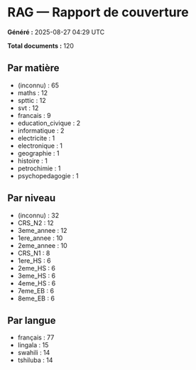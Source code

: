 # RAG — Rapport de couverture

**Généré :** 2025-08-27 04:29 UTC

**Total documents :** 120

## Par matière
- (inconnu) : 65
- maths : 12
- spttic : 12
- svt : 12
- francais : 9
- education_civique : 2
- informatique : 2
- electricite : 1
- electronique : 1
- geographie : 1
- histoire : 1
- petrochimie : 1
- psychopedagogie : 1

## Par niveau
- (inconnu) : 32
- CRS_N2 : 12
- 3eme_annee : 12
- 1ere_annee : 10
- 2eme_annee : 10
- CRS_N1 : 8
- 1ere_HS : 6
- 2eme_HS : 6
- 3eme_HS : 6
- 4eme_HS : 6
- 7eme_EB : 6
- 8eme_EB : 6

## Par langue
- français : 77
- lingala : 15
- swahili : 14
- tshiluba : 14
